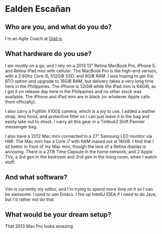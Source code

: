 # Ealden Escañan

## Who are you, and what do you do?

I'm an Agile Coach at [Odd-e](http://odd-e.com).

## What hardware do you use?

I am mostly on a go, and I rely on a 2013 13" Retina MacBook Pro, iPhone 5, and Retina iPad mini with cellular.  The MacBook Pro is the high-end version, with a 2.6Ghz Core i5, 512GiB SSD, and 8GiB RAM.  I was hoping to get the BTO option and upgrade to 16GiB RAM, but delivery takes a very long time here in the Philippines.  The iPhone is 32GiB while the iPad mini is 64GiB, as I got it on release day here in the Philippines and no other stock was available.  The iPhone and iPad mini are in black (or whatever Apple calls them officially). 

I also carry a Fujifilm X100S camera, which is a joy to use. I added a leather strap, lens hood, and protective filter so I can just leave it in the bag and easily take out to shoot.  I carry all this gear in a Timbuk2 Shift Pannier messenger bag. 

I also have a 2012 Mac mini connected to a 27" Samsung LED monitor via HMI.  The Mac mini has a Core i7 with RAM maxed out at 16GiB. I find that I sit better in front of my Mac mini, though the lack of a Retina display is annoying.  There is a 2TB Time Capsule in the home network, and 2 Apple TVs, a 3rd gen in the bedroom and 2nd gen in the living room, when I watch stuff. 

## And what software?

Vim is currently my editor, and I'm trying to spend more time on it so I can be awesome.  I used to use Emacs.  I fire up IntelliJ IDEA if I need to do Java, but I'd rather not do that.

## What would be your dream setup?

That 2013 Mac Pro looks amazing.
